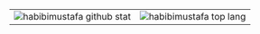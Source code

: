 |||
|---|---|
|![habibimustafa github stat](https://github-readme-stats.vercel.app/api?username=habibimustafa&show_icons=true&hide_border=true&theme=vue)|![habibimustafa top lang](https://github-readme-stats.vercel.app/api/top-langs/?username=habibimustafa&layout=compact&hide_border=true&theme=vue)| 

